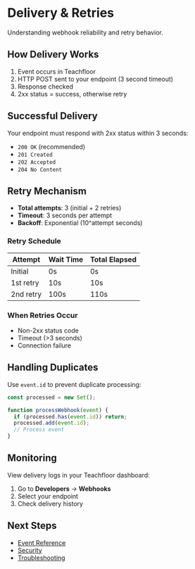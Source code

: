 # Delivery & Retries

Understanding webhook reliability and retry behavior.

## How Delivery Works

1. Event occurs in Teachfloor
2. HTTP POST sent to your endpoint (3 second timeout)
3. Response checked
4. 2xx status = success, otherwise retry

## Successful Delivery

Your endpoint must respond with 2xx status within 3 seconds:
- `200 OK` (recommended)
- `201 Created`
- `202 Accepted`
- `204 No Content`

## Retry Mechanism

- **Total attempts**: 3 (initial + 2 retries)
- **Timeout**: 3 seconds per attempt
- **Backoff**: Exponential (10^attempt seconds)

### Retry Schedule

| Attempt | Wait Time | Total Elapsed |
|---------|-----------|---------------|
| Initial | 0s | 0s |
| 1st retry | 10s | 10s |
| 2nd retry | 100s | 110s |

### When Retries Occur

- Non-2xx status code
- Timeout (>3 seconds)
- Connection failure

## Handling Duplicates

Use `event.id` to prevent duplicate processing:

```javascript
const processed = new Set();

function processWebhook(event) {
  if (processed.has(event.id)) return;
  processed.add(event.id);
  // Process event
}
```

## Monitoring

View delivery logs in your Teachfloor dashboard:
1. Go to **Developers** → **Webhooks**
2. Select your endpoint
3. Check delivery history

## Next Steps

- [Event Reference](./04-event-reference.md)
- [Security](./02-security.md)
- [Troubleshooting](./05-troubleshooting.md)
